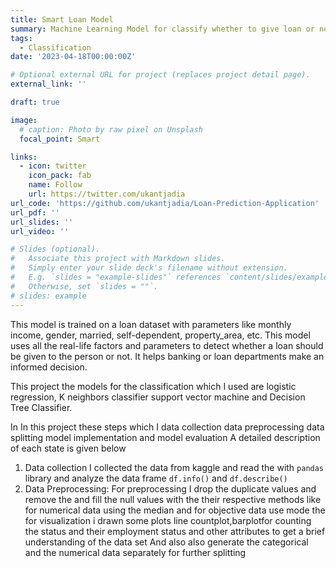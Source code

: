 ```yaml
---
title: Smart Loan Model
summary: Machine Learning Model for classify whether to give loan or not 
tags:
  - Classification
date: '2023-04-18T00:00:00Z'

# Optional external URL for project (replaces project detail page).
external_link: ''

draft: true

image:
  # caption: Photo by raw pixel on Unsplash
  focal_point: Smart

links:
  - icon: twitter
    icon_pack: fab
    name: Follow
    url: https://twitter.com/ukantjadia
url_code: 'https://github.com/ukantjadia/Loan-Prediction-Application'
url_pdf: ''
url_slides: ''
url_video: ''

# Slides (optional).
#   Associate this project with Markdown slides.
#   Simply enter your slide deck's filename without extension.
#   E.g. `slides = "example-slides"` references `content/slides/example-slides.md`.
#   Otherwise, set `slides = ""`.
# slides: example
---
```




This model is trained on a loan dataset with parameters like monthly income, gender, married, self-dependent, property_area, etc. This model uses all the real-life factors and parameters to detect whether a loan should be given to the person or not. It helps banking or loan departments make an informed decision.

This project the models for the classification which I used are logistic regression, K neighbors classifier support vector machine and Decision Tree Classifier.


In In this project these steps which I data collection data preprocessing data splitting model implementation and model evaluation A detailed description of each state is given below

1. Data collection I collected the data from kaggle and read the with  `pandas` library and analyze the data frame `df.info()` and `df.describe()`
2. Data Preprocessing: For preprocessing I drop the duplicate values and remove the and fill the null values with the their respective methods like for numerical data using the median and for objective data use mode the for visualization i drawn some plots line countplot,barplotfor counting the status and their employment status and other attributes to get a brief understanding of the data set And also also generate the categorical and the numerical data separately for further splitting
